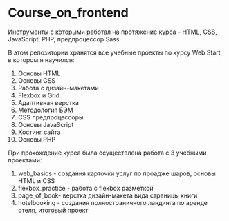 # Course_on_frontend
Инструменты с которыми работал на протяжение курса - HTML, CSS, JavaScript, PHP, предпроцессор Sass

В этом репозитории хранятся все учебные проекты по курсу Web Start, в котором я научился:
  1) Основы HTML
  2) Основы CSS
  3) Работа с дизайн-макетами
  4) Flexbox и Grid
  5) Адаптивная верстка
  6) Методология БЭМ
  7) CSS предпроцессоры
  8) Основы JavaScript
  9) Хостинг сайта
  10) Основы PHP

При прохождение курса была осуществлена работа с 3 учебными проектами:
  1) web_basics - создания карточки услуг по проадже шаров, основы HTML и CSS
  2) flexbox_practice - работа с flexbox разметкой
  3) page_of_book- верстка дизайн-макета вида страницы книги
  4) hotelbooking - создания полностраничного ландинга по аренде отеля, итоговый проект
